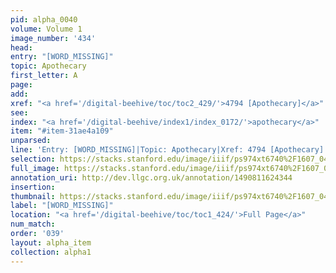 ```yaml
---
pid: alpha_0040
volume: Volume 1
image_number: '434'
head: 
entry: "[WORD_MISSING]"
topic: Apothecary
first_letter: A
page: 
add: 
xref: "<a href='/digital-beehive/toc/toc2_429/'>4794 [Apothecary]</a>"
see: 
index: "<a href='/digital-beehive/index1/index_0172/'>apothecary</a>"
item: "#item-31ae4a109"
unparsed: 
line: 'Entry: [WORD_MISSING]|Topic: Apothecary|Xref: 4794 [Apothecary]|Index: apothecary|#item-31ae4a109'
selection: https://stacks.stanford.edu/image/iiif/ps974xt6740%2F1607_0433/669,194,3191,465/full/0/default.jpg
full_image: https://stacks.stanford.edu/image/iiif/ps974xt6740%2F1607_0433/full/full/0/default.jpg
annotation_uri: http://dev.llgc.org.uk/annotation/1490811624344
insertion: 
thumbnail: https://stacks.stanford.edu/image/iiif/ps974xt6740%2F1607_0433/669,194,600,180/250,/0/default.jpg
label: "[WORD_MISSING]"
location: "<a href='/digital-beehive/toc/toc1_424/'>Full Page</a>"
num_match: 
order: '039'
layout: alpha_item
collection: alpha1
---
```

